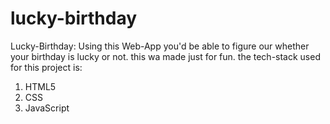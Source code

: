 # lucky-birthday
Lucky-Birthday: Using this Web-App you'd be able to figure our whether your birthday is lucky or not.
this wa made just for fun.
the tech-stack used for this project is:
  1. HTML5
  2. CSS
  3. JavaScript
